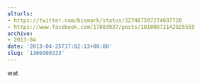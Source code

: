 ```yaml
---
alturls:
- https://twitter.com/bismark/status/327467597274697728
- https://www.facebook.com/17803937/posts/10100872142925559
archive:
- 2013-04
date: '2013-04-25T17:02:13+00:00'
slug: '1366909333'
---
```


wat


